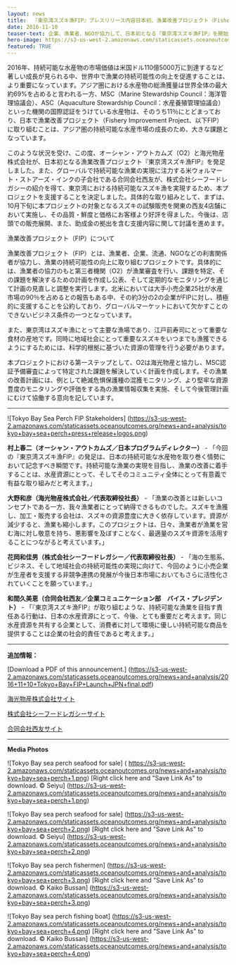 ```yaml
---
layout: news
title:  『東京湾スズキ漁FIP』プレスリリース内容日本初、漁業改善プロジェクト（Fishery Improvement Project）
date: 2016-11-10
teaser-text: 企業、漁業者、NGOが協力して、日本初となる『東京湾スズキ漁FIP』を開始東アジアにおける持続可能な水産物の提供に向けた取り組み
hero-image: https://s3-us-west-2.amazonaws.com/staticassets.oceanoutcomes.org/news+and+analysis/hero+images/tokyo-bay-fip-launch-hero.jpg
featured: TRUE
---
```

2016年、持続可能な水産物の市場価値は米国ドル110億5000万に到達するなど著しい成長が見られる中、世界中で漁業の持続可能性の向上を促進することは、より重要になっています。アジア圏における水産物の総漁獲量は世界全体の最大約69%を占めると言われる一方、MSC（Marine Stewardship Council：海洋管理協議会）、ASC（Aquaculture Stewardship Council：水産養殖管理協議会）といった機関の国際認証をうけている水産物は、そのうち11％にとどまっており、日本で漁業改善プロジェクト（Fishery Improvement Project、以下FIP）に取り組むことは、アジア圏の持続可能な水産市場の成長のため、大きな課題となっています。

このような状況を受け、この度、オーシャン・アウトカムズ（O2）と海光物産株式会社が、日本初となる漁業改善プロジェクト『東京湾スズキ漁FIP』を発足しました。また、グローバルで持続可能な漁業の実現に注力する米ウォルマート・ストアーズ・インクの子会社である合同会社西友が、株式会社シーフードレガシーの紹介を得て、東京湾における持続可能なスズキ漁を実現するため、本プロジェクトを支援することを決定しました。具体的な取り組みとして、まずは、10月下旬に本プロジェクトの対象となるスズキの試験販売を関東の西友4店舗において実施し、その品質・鮮度と価格にお客様より好評を得ました。今後は、店頭での販売展開、また、助成金の拠出を含む支援内容に関して討議を進めます。

漁業改善プロジェクト（FIP）について

漁業改善プロジェクト（FIP）とは、漁業者、企業、流通、NGOなどの利害関係者が協力し、漁業の持続可能性の向上に取り組むプロジェクトです。具体的には、漁業者の協力のもと第三者機関（O2）が漁業審査を行い、課題を特定、その課題を解決するための計画を作成し公表、そして定期的なモニタリングを通じて計画の見直しと調整を実行します。北米においては大手小売企業25社が水産市場の90％を占めるとの報告もある中、その約3分の2の企業がFIPに対し、積極的に支援することを公約しており、グローバルマーケットにおいて欠かすことのできないビジネス条件の一つとなっています。

また、東京湾はスズキ漁にとって主要な漁場であり、江戸前寿司にとって重要な食材の産地です。同時に地域社会にとって重要なスズキをいつまでも漁獲できるようにするためには、科学的根拠に基づいた資源の管理を行う必要があります。

本プロジェクトにおける第一ステップとして、O2は海光物産と協力し、MSC認証予備審査によって特定された課題を解決していく計画を作成します。その漁業の改善計画には、例として絶滅危惧保護種の混獲モニタリング、より堅牢な資源豊度のモニタリングや評価をする為の漁業情報収集を実施、そして今後管理計画にむけて協働する意向を記しています。

----
![Tokyo Bay Sea Perch FIP Stakeholders]
(https://s3-us-west-2.amazonaws.com/staticassets.oceanoutcomes.org/news+and+analysis/tokyo+bay+sea+perch+press+release+logos.png)

**村上春二（オーシャン・アウトカムズ／日本プログラムディレクター）** - 「今回の『東京湾スズキ漁FIP』の発足は、日本の持続可能な水産物を取り巻く情勢において記念すべき瞬間です。持続可能な漁業の実現を目指し、漁業の改善に着手することは、水産資源にとって、そしてそのコミュニティ全体にとって有意義で有益な取り組みだと考えます。」

**大野和彦（海光物産株式会社／代表取締役社長）** - 「漁業の改善とは新しいコンセプトである一方、我々漁業者にとって納得できるものでした。スズキを漁獲し、加工・販売する会社は、スズキの資源豊度に大きく依存しています。資源が減少すると、漁業も縮小します。このプロジェクトは、日々、漁業者が漁業を営む海に対し敬意を持ち、悪影響を及ぼすことなく、最適量のスズキ資源を活用することにつながると考えています。」

**花岡和佳男（株式会社シーフードレガシー／代表取締役社長）** - 「海の生態系、ビジネス、そして地域社会の持続可能性の実現に向けて、今回のように小売企業が生産者を支援する非競争連携の発展が今後日本市場においてもさらに活性化されていくことを願っています。」

**和間久美恵（合同会社西友／企業コミュニケーション部　バイス・プレジデント）** - 「『東京湾スズキ漁FIP』が取り組むような、持続可能な漁業を目指す責任ある行動は、日本の水産資源にとって、今後、とても重要だと考えます。同じ水産資源を共有する企業として、消費者に対して環境に優しい持続可能な商品を提供することは企業の社会的責任であると考えます。」

----

**追加情報：**

[Download a PDF of this announcement.] (https://s3-us-west-2.amazonaws.com/staticassets.oceanoutcomes.org/news+and+analysis/2016+11+10+Tokyo+Bay+FIP+Launch+JPN+final.pdf)

<a href="http://www.daidenmaru.com" target="_blank">海光物産株式会社サイト</a>

<a href="http://www.seafoodlegacy.com/ja/" target="_blank">株式会社シーフードレガシーサイト</a>

<a href="http://www.seiyu.co.jp" target="_blank">合同会社西友サイト</a>

----
**Media Photos**

![Tokyo Bay sea perch seafood for sale]
(	https://s3-us-west-2.amazonaws.com/staticassets.oceanoutcomes.org/news+and+analysis/tokyo+bay+sea+perch+1.png)
[Right click here and "Save Link As" to download. © Seiyu] (https://s3-us-west-2.amazonaws.com/staticassets.oceanoutcomes.org/news+and+analysis/tokyo+bay+sea+perch+1.png)


![Tokyo Bay sea perch seafood for sale]
(https://s3-us-west-2.amazonaws.com/staticassets.oceanoutcomes.org/news+and+analysis/tokyo+bay+sea+perch+2.png)
[Right click here and "Save Link As" to download. © Seiyu] (https://s3-us-west-2.amazonaws.com/staticassets.oceanoutcomes.org/news+and+analysis/tokyo+bay+sea+perch+2.png)


![Tokyo Bay sea perch fishermen]
(https://s3-us-west-2.amazonaws.com/staticassets.oceanoutcomes.org/news+and+analysis/tokyo+bay+sea+perch+3.png)
[Right click here and "Save Link As" to download. © Kaiko Bussan] (https://s3-us-west-2.amazonaws.com/staticassets.oceanoutcomes.org/news+and+analysis/tokyo+bay+sea+perch+3.png)


![Tokyo Bay sea perch fishing boat]
(https://s3-us-west-2.amazonaws.com/staticassets.oceanoutcomes.org/news+and+analysis/tokyo+bay+sea+perch+4.png)
[Right click here and "Save Link As" to download. © Kaiko Bussan] (https://s3-us-west-2.amazonaws.com/staticassets.oceanoutcomes.org/news+and+analysis/tokyo+bay+sea+perch+4.png)

